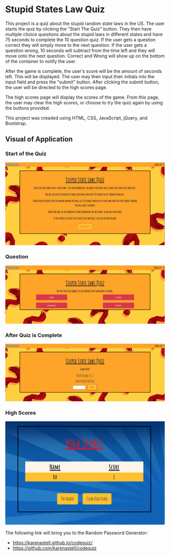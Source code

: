 # Stupid States Law Quiz


This project is a quiz about the stupid random state laws in the US.  The user starts the quiz by clicking the "Start The Quiz" button.  They then have multiple choice questions about the stupid laws in different states and have 75 seconds to complete the 10 question quiz.  If the user gets a question correct they will simply move to the next question.  If the user gets a question wrong, 10 seconds will subtract from the time left and they will move onto the next question.  Correct and Wrong will show up on the bottom of the container to notify the user.

After the game is complete, the user's score will be the amount of seconds left.  This will be displayed.  The user may then input their initials into the input field and press the "submit" button.  After clicking the submit button, the user will be directed to the high scores page.  

The high scores page will display the scores of the game.  From this page, the user may clear the high scores, or choose to try the quiz again by using the buttons provided.
 

This project was creaded using HTML, CSS, JavaScript, jQuery, and Bootstrap.

## Visual of Application

### Start of the Quiz
![State Law Quiz](./assets/images/code-quiz.png)


### Question
![State Law Quiz](./assets/images/question.png)


### After Quiz is Complete
![State Law Quiz](./assets/images/enter-name.png)


### High Scores
![State Law Quiz](./assets/images/highscores.png)

The following link will bring you to the Random Password Generator: 
* https://karenastell.github.io/codequiz/
* https://github.com/karenastell/codequiz

